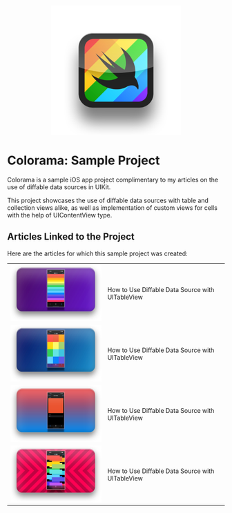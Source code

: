 <p align="center">
    <img src="Images/01_logo.png" alt="Notes logo" width="300" />
</p>

# Colorama: Sample Project

Colorama is a sample iOS app project complimentary to my articles on the use of diffable data sources in UIKit.

This project showcases the use of diffable data sources with table and collection views alike, as well as implementation of custom views for cells with the help of UIContentView type.

## Articles Linked to the Project

Here are the articles for which this sample project was created:

|     |     |
| --- | --- |
| ![Feature image for Tables article](Images/02_tables.png) | How to Use Diffable Data Source with UITableView |
| ![Feature image for Tables article](Images/02_grids.png) | How to Use Diffable Data Source with UITableView |
| ![Feature image for Tables article](Images/02_content.png) | How to Use Diffable Data Source with UITableView |
| ![Feature image for Tables article](Images/02_layout.png) | How to Use Diffable Data Source with UITableView |
